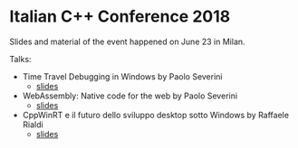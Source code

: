 # Italian C++ Conference 2018
Slides and material of the event happened on June 23 in Milan.

Talks:

* Time Travel Debugging in Windows by Paolo Severini
  * [slides](Time%20Travel%20Debugging%20-%20Paolo%20Severini.pdf)
* WebAssembly: Native code for the web by Paolo Severini
  * [slides](Web%20Assembly%20-%20Paolo%20Severini.pdf)
* CppWinRT e il futuro dello sviluppo desktop sotto Windows by Raffaele Rialdi
  * [slides](CppWinRT%20e%20il%20futuro%20dello%20sviluppo%20desktop%20in%20Windows%20-%20Raffaele%20Rialdi.pdf)
